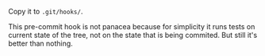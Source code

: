 Copy it to ```.git/hooks/```.

This pre-commit hook is not panacea because for simplicity it runs tests on current state of the tree, not on the state that is being commited.
But still it's better than nothing.
